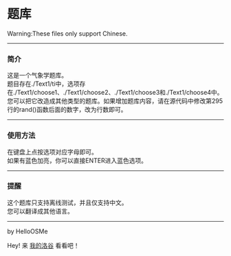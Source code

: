 # 题库
Warning:These files only support Chinese.

----------
### 简介
这是一个气象学题库。  
题目存在./Text1/ti中，选项存在./Text1/choose1、./Text1/choose2、./Text1/choose3和./Text1/choose4中。  
您可以把它改造成其他类型的题库。如果增加题库内容，请在源代码中修改第295行的rand()函数后面的数字，改为行数即可。

----------
### 使用方法
在键盘上点按选项对应字母即可。  
如果有蓝色加亮，你可以直接ENTER进入蓝色选项。

----------
### 提醒
这个题库只支持离线测试，并且仅支持中文。  
您可以翻译成其他语言。

----------
by HelloOSMe

Hey! 来 [我的洛谷](https://www.luogu.com.cn/user/755022) 看看吧！
